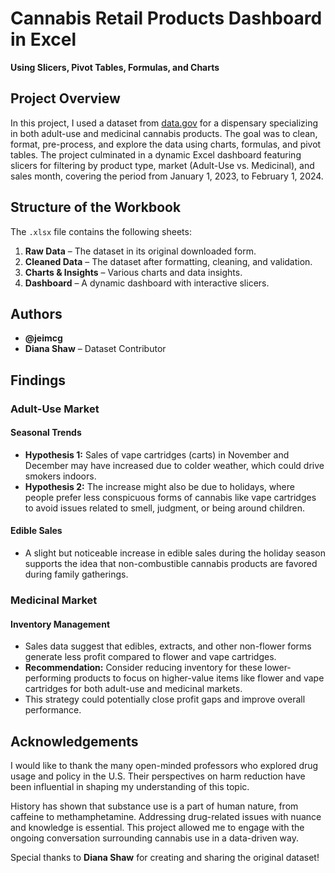# Cannabis Retail Products Dashboard in Excel  
**Using Slicers, Pivot Tables, Formulas, and Charts**

## Project Overview  
In this project, I used a dataset from [data.gov](https://data.ct.gov/w/jyg4-yu7v/wqz6-rhce?cur=YvsRBPnKHPf&from=gzxLagj_GqN) for a dispensary specializing in both adult-use and medicinal cannabis products. The goal was to clean, format, pre-process, and explore the data using charts, formulas, and pivot tables. The project culminated in a dynamic Excel dashboard featuring slicers for filtering by product type, market (Adult-Use vs. Medicinal), and sales month, covering the period from January 1, 2023, to February 1, 2024.

## Structure of the Workbook  
The `.xlsx` file contains the following sheets:

1. **Raw Data** – The dataset in its original downloaded form.  
2. **Cleaned Data** – The dataset after formatting, cleaning, and validation.  
3. **Charts & Insights** – Various charts and data insights.  
4. **Dashboard** – A dynamic dashboard with interactive slicers.  

## Authors  
- **@jeimcg**  
- **Diana Shaw** – Dataset Contributor  

## Findings  

### Adult-Use Market  

#### Seasonal Trends  
- **Hypothesis 1:** Sales of vape cartridges (carts) in November and December may have increased due to colder weather, which could drive smokers indoors.  
- **Hypothesis 2:** The increase might also be due to holidays, where people prefer less conspicuous forms of cannabis like vape cartridges to avoid issues related to smell, judgment, or being around children.  

#### Edible Sales  
- A slight but noticeable increase in edible sales during the holiday season supports the idea that non-combustible cannabis products are favored during family gatherings.  

### Medicinal Market  

#### Inventory Management  
- Sales data suggest that edibles, extracts, and other non-flower forms generate less profit compared to flower and vape cartridges.  
- **Recommendation:** Consider reducing inventory for these lower-performing products to focus on higher-value items like flower and vape cartridges for both adult-use and medicinal markets.  
- This strategy could potentially close profit gaps and improve overall performance.  

## Acknowledgements  
I would like to thank the many open-minded professors who explored drug usage and policy in the U.S. Their perspectives on harm reduction have been influential in shaping my understanding of this topic.

History has shown that substance use is a part of human nature, from caffeine to methamphetamine. Addressing drug-related issues with nuance and knowledge is essential. This project allowed me to engage with the ongoing conversation surrounding cannabis use in a data-driven way.

Special thanks to **Diana Shaw** for creating and sharing the original dataset!
